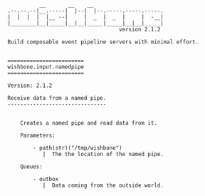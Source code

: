               __       __    __
    .--.--.--|__.-----|  |--|  |--.-----.-----.-----.
    |  |  |  |  |__ --|     |  _  |  _  |     |  -__|
    |________|__|_____|__|__|_____|_____|__|__|_____|
                                       version 2.1.2

    Build composable event pipeline servers with minimal effort.


    ========================
    wishbone.input.namedpipe
    ========================

    Version: 2.1.2

    Receive data from a named pipe.
    -------------------------------


        Creates a named pipe and read data from it.

        Parameters:

            - path(str)("/tmp/wishbone")
               |  The the location of the named pipe.

        Queues:

            - outbox
               |  Data coming from the outside world.

